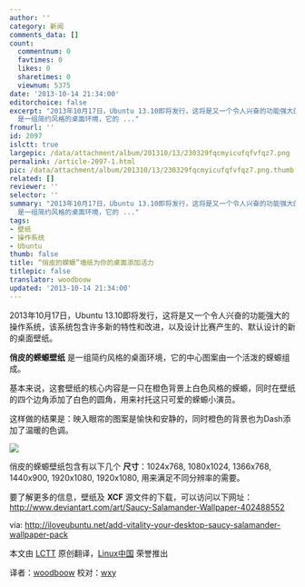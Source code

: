 ```yaml
---
author: ''
category: 新闻
comments_data: []
count:
  commentnum: 0
  favtimes: 0
  likes: 0
  sharetimes: 0
  viewnum: 5375
date: '2013-10-14 21:34:00'
editorchoice: false
excerpt: "2013年10月17日，Ubuntu 13.10即将发行，这将是又一个令人兴奋的功能强大的操作系统，该系统包含许多新的特性和改进，以及设计比赛产生的、默认设计的新的桌面壁纸。\r\n俏皮的蝾螈壁纸
  是一组简约风格的桌面环境，它的 ..."
fromurl: ''
id: 2097
islctt: true
largepic: /data/attachment/album/201310/13/230329fqcmyicufqfvfqz7.png
permalink: /article-2097-1.html
pic: /data/attachment/album/201310/13/230329fqcmyicufqfvfqz7.png.thumb.jpg
related: []
reviewer: ''
selector: ''
summary: "2013年10月17日，Ubuntu 13.10即将发行，这将是又一个令人兴奋的功能强大的操作系统，该系统包含许多新的特性和改进，以及设计比赛产生的、默认设计的新的桌面壁纸。\r\n俏皮的蝾螈壁纸
  是一组简约风格的桌面环境，它的 ..."
tags:
- 壁纸
- 操作系统
- Ubuntu
thumb: false
title: “俏皮的蝾螈”墙纸为你的桌面添加活力
titlepic: false
translator: woodboow
updated: '2013-10-14 21:34:00'
---
```


2013年10月17日，Ubuntu 13.10即将发行，这将是又一个令人兴奋的功能强大的操作系统，该系统包含许多新的特性和改进，以及设计比赛产生的、默认设计的新的桌面壁纸。


**俏皮的蝾螈壁纸** 是一组简约风格的桌面环境，它的中心图案由一个活泼的蝾螈组成。


基本来说，这套壁纸的核心内容是一只在橙色背景上白色风格的蝾螈，同时在壁纸的四个边角添加了白色的圆角，用来衬托这只可爱的蝾螈小演员。


这样做的结果是：映入眼帘的图案是愉快和安静的，同时橙色的背景也为Dash添加了温暖的色调。


 ![](/data/attachment/album/201310/13/230329fqcmyicufqfvfqz7.png)


俏皮的蝾螈壁纸包含有以下几个 **尺寸**：1024x768, 1080x1024, 1366x768, 1440x900, 1920x1080, 1920x1080, 用来满足不同分辨率的需要。


要了解更多的信息，壁纸及 **XCF** 源文件的下载，可以访问以下网址： <http://www.deviantart.com/art/Saucy-Salamander-Wallpaper-402488552>


 


via: <http://iloveubuntu.net/add-vitality-your-desktop-saucy-salamander-wallpaper-pack>


本文由 [LCTT](https://github.com/LCTT/TranslateProject) 原创翻译，[Linux中国](http://linux.cn/) 荣誉推出


译者：[woodboow](https://github.com/woodboow) 校对：[wxy](https://github.com/wxy)